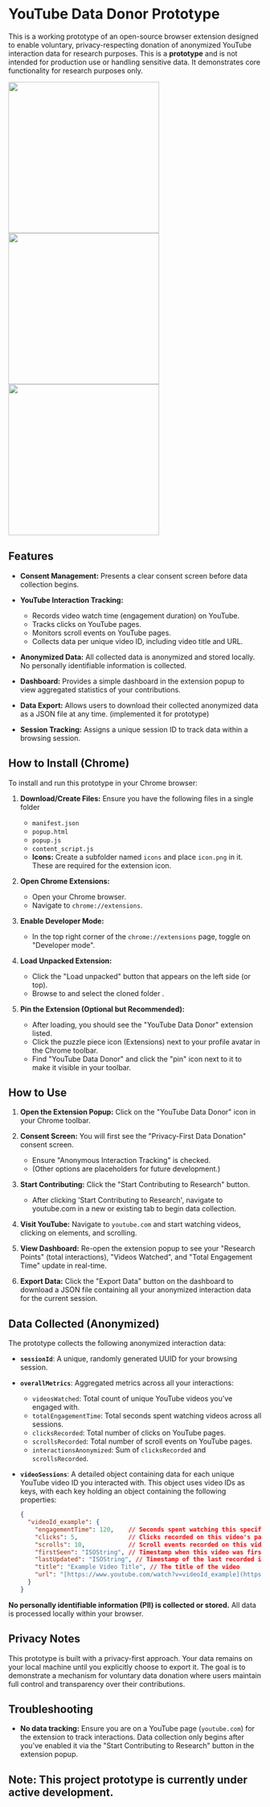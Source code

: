 # YouTube Data Donor Prototype

This is a working prototype of an open-source browser extension designed to enable voluntary, privacy-respecting donation of anonymized YouTube interaction data for research purposes. This is a **prototype** and is not intended for production use or handling sensitive data. It demonstrates core functionality for research purposes only.



<img src="https://github.com/user-attachments/assets/f6e44bef-a5b3-4539-95b9-dcf8181700e4" width="300"/>
<img src="https://github.com/user-attachments/assets/ae1839c8-6a6d-4ede-a8b9-ed9303ee3021" width="300"/>
<img src="https://github.com/user-attachments/assets/a575dd35-f52e-40ad-8210-1a7e3c4246b7" width="300"/>


## Features

* **Consent Management:** Presents a clear consent screen before data collection begins.

* **YouTube Interaction Tracking:**
    * Records video watch time (engagement duration) on YouTube.
    * Tracks clicks on YouTube pages.
    * Monitors scroll events on YouTube pages.
    * Collects data per unique video ID, including video title and URL.

* **Anonymized Data:** All collected data is anonymized and stored locally. No personally identifiable information is collected.

* **Dashboard:** Provides a simple dashboard in the extension popup to view aggregated statistics of your contributions.

* **Data Export:** Allows users to download their collected anonymized data as a JSON file at any time. (implemented it for prototype)

* **Session Tracking:** Assigns a unique session ID to track data within a browsing session.

## How to Install (Chrome)

To install and run this prototype in your Chrome browser:

1.  **Download/Create Files:** Ensure you have the following files in a single folder
    * `manifest.json`
    * `popup.html`
    * `popup.js`
    * `content_script.js`
    * **Icons:** Create a subfolder named `icons` and place `icon.png` in it. These are required for the extension icon.

2.  **Open Chrome Extensions:**
    * Open your Chrome browser.
    * Navigate to `chrome://extensions`.

3.  **Enable Developer Mode:**
    * In the top right corner of the `chrome://extensions` page, toggle on "Developer mode".

4.  **Load Unpacked Extension:**
    * Click the "Load unpacked" button that appears on the left side (or top).
    * Browse to and select the cloned folder .

5.  **Pin the Extension (Optional but Recommended):**
    * After loading, you should see the "YouTube Data Donor" extension listed.
    * Click the puzzle piece icon (Extensions) next to your profile avatar in the Chrome toolbar.
    * Find "YouTube Data Donor" and click the "pin" icon next to it to make it visible in your toolbar.

## How to Use

1.  **Open the Extension Popup:** Click on the "YouTube Data Donor" icon in your Chrome toolbar.

2.  **Consent Screen:** You will first see the "Privacy-First Data Donation" consent screen.
    * Ensure "Anonymous Interaction Tracking" is checked.
    * (Other options are placeholders for future development.)

3.  **Start Contributing:** Click the "Start Contributing to Research" button.
    * After clicking 'Start Contributing to Research', navigate to youtube.com in a new or existing tab to begin data collection.

4.  **Visit YouTube:** Navigate to `youtube.com` and start watching videos, clicking on elements, and scrolling.

5.  **View Dashboard:** Re-open the extension popup to see your "Research Points" (total interactions), "Videos Watched", and "Total Engagement Time" update in real-time.

6.  **Export Data:** Click the "Export Data" button on the dashboard to download a JSON file containing all your anonymized interaction data for the current session.

## Data Collected (Anonymized)

The prototype collects the following anonymized interaction data:

* **`sessionId`**: A unique, randomly generated UUID for your browsing session.

* **`overallMetrics`**: Aggregated metrics across all your interactions:
    * `videosWatched`: Total count of unique YouTube videos you've engaged with.
    * `totalEngagementTime`: Total seconds spent watching videos across all sessions.
    * `clicksRecorded`: Total number of clicks on YouTube pages.
    * `scrollsRecorded`: Total number of scroll events on YouTube pages.
    * `interactionsAnonymized`: Sum of `clicksRecorded` and `scrollsRecorded`.

* **`videoSessions`**: A detailed object containing data for each unique YouTube video ID you interacted with. This object uses video IDs as keys, with each key holding an object containing the following properties:
    ```json
    {
      "videoId_example": {
        "engagementTime": 120,    // Seconds spent watching this specific video
        "clicks": 5,              // Clicks recorded on this video's page
        "scrolls": 10,            // Scroll events recorded on this video's page
        "firstSeen": "ISOString", // Timestamp when this video was first encountered
        "lastUpdated": "ISOString", // Timestamp of the last recorded interaction for this video
        "title": "Example Video Title", // The title of the video
        "url": "[https://www.youtube.com/watch?v=videoId_example](https://www.youtube.com/watch?v=videoId_example)" // The full URL of the video
      }
    }
    ```

**No personally identifiable information (PII) is collected or stored.** All data is processed locally within your browser.

## Privacy Notes

This prototype is built with a privacy-first approach. Your data remains on your local machine until you explicitly choose to export it. The goal is to demonstrate a mechanism for voluntary data donation where users maintain full control and transparency over their contributions.

## Troubleshooting

* **No data tracking:** Ensure you are on a YouTube page (`youtube.com`) for the extension to track interactions. Data collection only begins after you've enabled it via the "Start Contributing to Research" button in the extension popup.

## Note: This project prototype is currently under active development.
